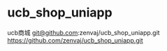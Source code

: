 # ucb_shop_uniapp
ucb商城
git@github.com:zenvaj/ucb_shop_uniapp.git
https://github.com/zenvaj/ucb_shop_uniapp.git